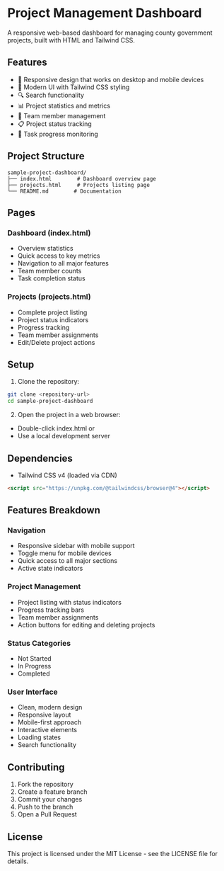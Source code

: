 # Project Management Dashboard

A responsive web-based dashboard for managing county government projects, built with HTML and Tailwind CSS.

## Features

-  📱 Responsive design that works on desktop and mobile devices
-  🎨 Modern UI with Tailwind CSS styling
-  🔍 Search functionality
-  📊 Project statistics and metrics
-  👥 Team member management
-  📋 Project status tracking
-  🚀 Task progress monitoring

## Project Structure

```
sample-project-dashboard/
├── index.html        # Dashboard overview page
├── projects.html     # Projects listing page
└── README.md        # Documentation
```

## Pages

### Dashboard (index.html)

-  Overview statistics
-  Quick access to key metrics
-  Navigation to all major features
-  Team member counts
-  Task completion status

### Projects (projects.html)

-  Complete project listing
-  Project status indicators
-  Progress tracking
-  Team member assignments
-  Edit/Delete project actions

## Setup

1. Clone the repository:

```bash
git clone <repository-url>
cd sample-project-dashboard
```

2. Open the project in a web browser:

-  Double-click index.html or
-  Use a local development server

## Dependencies

-  Tailwind CSS v4 (loaded via CDN)

```html
<script src="https://unpkg.com/@tailwindcss/browser@4"></script>
```

## Features Breakdown

### Navigation

-  Responsive sidebar with mobile support
-  Toggle menu for mobile devices
-  Quick access to all major sections
-  Active state indicators

### Project Management

-  Project listing with status indicators
-  Progress tracking bars
-  Team member assignments
-  Action buttons for editing and deleting projects

### Status Categories

-  Not Started
-  In Progress
-  Completed

### User Interface

-  Clean, modern design
-  Responsive layout
-  Mobile-first approach
-  Interactive elements
-  Loading states
-  Search functionality

## Contributing

1. Fork the repository
2. Create a feature branch
3. Commit your changes
4. Push to the branch
5. Open a Pull Request

## License

This project is licensed under the MIT License - see the LICENSE file for details.

